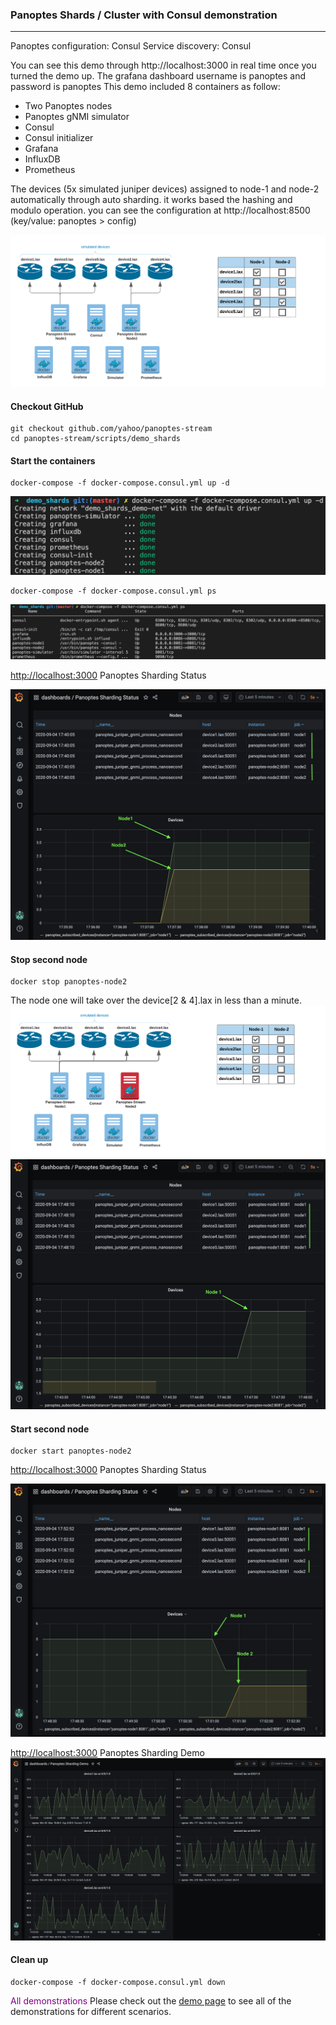 ### Panoptes Shards / Cluster with Consul demonstration
---
Panoptes configuration: Consul
Service discovery: Consul

You can see this demo through http://localhost:3000 in real time once you turned the demo up.
The grafana dashboard username is panoptes and password is panoptes
This demo included 8 containers as follow:
- Two Panoptes nodes
- Panoptes gNMI simulator
- Consul
- Consul initializer 
- Grafana
- InfluxDB
- Prometheus 

The devices (5x simulated juniper devices) assigned to node-1 and node-2 automatically through auto sharding. it works based the hashing and modulo operation. you can see the configuration at http://localhost:8500 (key/value: panoptes > config)

![panoptes consul demo](imgs/demo_shards_consul.png)

#### Checkout GitHub
```
git checkout github.com/yahoo/panoptes-stream
cd panoptes-stream/scripts/demo_shards
```

#### Start the containers
```console
docker-compose -f docker-compose.consul.yml up -d
```
![panoptes consul demo](imgs/demo_shards_consul_dc_up.png)
```console
docker-compose -f docker-compose.consul.yml ps
```
![panoptes consul demo](imgs/demo_shards_consul_dc_ps.png)

[http://localhost:3000](http://localhost:3000/d/2/panoptes-sharding-status?orgId=1&refresh=5s) Panoptes Sharding Status


![panoptes consul demo](imgs/demo_shards_gf_01.png)
#### Stop second node
```console
docker stop panoptes-node2
```
The node one will take over the device[2 & 4].lax in less than a minute.
![panoptes consul demo](imgs/demo_shards_consul_r.png)
![panoptes consul demo](imgs/demo_shards_gf_02.png)
#### Start second node 
```console
docker start panoptes-node2
```
[http://localhost:3000](http://localhost:3000/d/2/panoptes-sharding-status?orgId=1&refresh=5s) Panoptes Sharding Status

![panoptes consul demo](imgs/demo_shards_gf_03.png)

[http://localhost:3000](http://localhost:3000/d/1/panoptes-sharding-demo?orgId=1&refresh=5s&from=now-5m&to=now) Panoptes Sharding Demo
![panoptes consul demo](imgs/demo_shards_graphs.png)

#### Clean up
```console
docker-compose -f docker-compose.consul.yml down
```

 <span style="color:purple">All demonstrations</span>
Please check out the [demo page](demo_list.md) to see all of the demonstrations for different scenarios.  